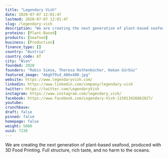 ```yaml
---
title: "Legendary Vish"
date: 2020-07-07 12:01:47
lastmod: 2020-07-07 12:01:47
slug: /legendary-vish
description: "We are creating the next generation of plant-based seafood, produced with 3D Food Printing. Full structure, rich taste, and no harm to the oceans."
proteins: [Plant-Based]
products: [Seafood]
business: [Production]
finance_type: []
country: "Austria"
country_code: AT
city: "Wien"
founded: 2020
founders: "Robin Simsa, Theresa Rothenbücher, Hakan Gürbüz"
featured_image: "A6gbT9sd_400x400.jpg"
website: https://www.legendaryvish.com/
linkedin: https://www.linkedin.com/company/legendary-vish
twitter: https://twitter.com/LegendaryVish
instagram: https://www.instagram.com/legendary_vish/
facebook: https://www.facebook.com/Legendary-Vish-115013426862027/
youtube: 
crunchbase: 
draft: false
pinned: false
homepage: false
weight: 5000
uuid: 7238
---
```

We are creating the next generation of plant-based seafood, produced with 3D Food Printing. Full structure, rich taste, and no harm to the oceans.
